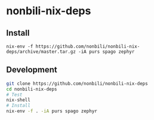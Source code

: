 # nonbili-nix-deps


## Install

```
nix-env -f https://github.com/nonbili/nonbili-nix-deps/archive/master.tar.gz -iA purs spago zephyr
```

## Development

```sh
git clone https://github.com/nonbili/nonbili-nix-deps
cd nonbili-nix-deps
# Test
nix-shell
# Install
nix-env -f . -iA purs spago zephyr
```
